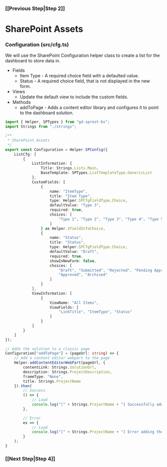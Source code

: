 ### [[Previous Step|Step 2]]

# SharePoint Assets

### Configuration (src/cfg.ts)

We will use the SharePoint Configuration helper class to create a list for the dashboard to store data in.

- Fields
  - Item Type - A required choice field with a defaulted value.
  - Status - A required choice field, that is not displayed in the new form.
- Views
  - Update the default view to include the custom fields.
- Methods
  - addToPage - Adds a content editor library and configures it to point to the dashboard solution.

```ts
import { Helper, SPTypes } from "gd-sprest-bs";
import Strings from "./strings";

/**
 * SharePoint Assets
 */
export const Configuration = Helper.SPConfig({
    ListCfg: [
        {
            ListInformation: {
                Title: Strings.Lists.Main,
                BaseTemplate: SPTypes.ListTemplateType.GenericList
            },
            CustomFields: [
                {
                    name: "ItemType",
                    title: "Item Type",
                    type: Helper.SPCfgFieldType.Choice,
                    defaultValue: "Type 3",
                    required: true,
                    choices: [
                        "Type 1", "Type 2", "Type 3", "Type 4", "Type 5"
                    ]
                } as Helper.IFieldInfoChoice,
                {
                    name: "Status",
                    title: "Status",
                    type: Helper.SPCfgFieldType.Choice,
                    defaultValue: "Draft",
                    required: true,
                    showInNewForm: false,
                    choices: [
                        "Draft", "Submitted", "Rejected", "Pending Approval",
                        "Approved", "Archived"
                    ]
                }
            ],
            ViewInformation: [
                {
                    ViewName: "All Items",
                    ViewFields: [
                        "LinkTitle", "ItemType", "Status"
                    ]
                }
            ]
        }
    ]
});

// Adds the solution to a classic page
Configuration["addToPage"] = (pageUrl: string) => {
    // Add a content editor webpart to the page
    Helper.addContentEditorWebPart(pageUrl, {
        contentLink: Strings.SolutionUrl,
        description: Strings.ProjectDescription,
        frameType: "None",
        title: Strings.ProjectName
    }).then(
        // Success
        () => {
            // Load
            console.log("[" + Strings.ProjectName + "] Successfully added the solution to the page.", pageUrl);
        },

        // Error
        ex => {
            // Load
            console.log("[" + Strings.ProjectName + "] Error adding the solution to the page.", ex);
        }
    );
}
```

### [[Next Step|Step 4]]